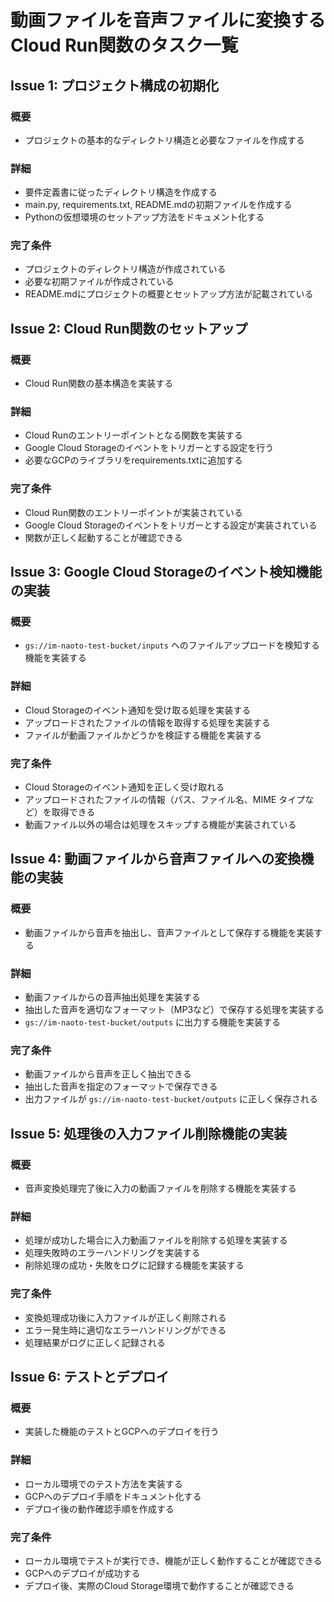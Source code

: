 # 動画ファイルを音声ファイルに変換するCloud Run関数のタスク一覧

## Issue 1: プロジェクト構成の初期化

### 概要
- プロジェクトの基本的なディレクトリ構造と必要なファイルを作成する

### 詳細
- 要件定義書に従ったディレクトリ構造を作成する
- main.py, requirements.txt, README.mdの初期ファイルを作成する
- Pythonの仮想環境のセットアップ方法をドキュメント化する

### 完了条件
- プロジェクトのディレクトリ構造が作成されている
- 必要な初期ファイルが作成されている
- README.mdにプロジェクトの概要とセットアップ方法が記載されている

## Issue 2: Cloud Run関数のセットアップ

### 概要
- Cloud Run関数の基本構造を実装する

### 詳細
- Cloud Runのエントリーポイントとなる関数を実装する
- Google Cloud Storageのイベントをトリガーとする設定を行う
- 必要なGCPのライブラリをrequirements.txtに追加する

### 完了条件
- Cloud Run関数のエントリーポイントが実装されている
- Google Cloud Storageのイベントをトリガーとする設定が実装されている
- 関数が正しく起動することが確認できる

## Issue 3: Google Cloud Storageのイベント検知機能の実装

### 概要
- `gs://im-naoto-test-bucket/inputs` へのファイルアップロードを検知する機能を実装する

### 詳細
- Cloud Storageのイベント通知を受け取る処理を実装する
- アップロードされたファイルの情報を取得する処理を実装する
- ファイルが動画ファイルかどうかを検証する機能を実装する

### 完了条件
- Cloud Storageのイベント通知を正しく受け取れる
- アップロードされたファイルの情報（パス、ファイル名、MIME タイプなど）を取得できる
- 動画ファイル以外の場合は処理をスキップする機能が実装されている

## Issue 4: 動画ファイルから音声ファイルへの変換機能の実装

### 概要
- 動画ファイルから音声を抽出し、音声ファイルとして保存する機能を実装する

### 詳細
- 動画ファイルからの音声抽出処理を実装する
- 抽出した音声を適切なフォーマット（MP3など）で保存する処理を実装する
- `gs://im-naoto-test-bucket/outputs` に出力する機能を実装する

### 完了条件
- 動画ファイルから音声を正しく抽出できる
- 抽出した音声を指定のフォーマットで保存できる
- 出力ファイルが `gs://im-naoto-test-bucket/outputs` に正しく保存される

## Issue 5: 処理後の入力ファイル削除機能の実装

### 概要
- 音声変換処理完了後に入力の動画ファイルを削除する機能を実装する

### 詳細
- 処理が成功した場合に入力動画ファイルを削除する処理を実装する
- 処理失敗時のエラーハンドリングを実装する
- 削除処理の成功・失敗をログに記録する機能を実装する

### 完了条件
- 変換処理成功後に入力ファイルが正しく削除される
- エラー発生時に適切なエラーハンドリングができる
- 処理結果がログに正しく記録される

## Issue 6: テストとデプロイ

### 概要
- 実装した機能のテストとGCPへのデプロイを行う

### 詳細
- ローカル環境でのテスト方法を実装する
- GCPへのデプロイ手順をドキュメント化する
- デプロイ後の動作確認手順を作成する

### 完了条件
- ローカル環境でテストが実行でき、機能が正しく動作することが確認できる
- GCPへのデプロイが成功する
- デプロイ後、実際のCloud Storage環境で動作することが確認できる
